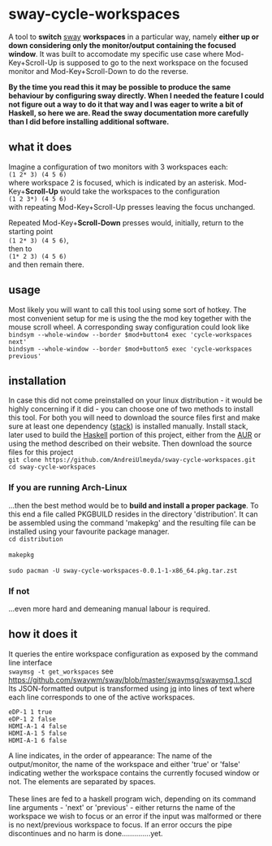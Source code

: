 # sway-cycle-workspaces
A tool to **switch** [sway](https://swaywm.org/) **workspaces** in a particular way, namely **either up or down considering only the monitor/output containing the focused window**.
It was built to accomodate my specific use case where Mod-Key+Scroll-Up is supposed to go to the next workspace on the focused monitor and Mod-Key+Scroll-Down to do the reverse.

**By the time you read this it may be possible to produce the same behaviour by configuring sway directly. When I needed the feature I could not figure out a way to do it that way and I was eager to write a bit of Haskell, so here we are. Read the sway documentation more carefully than I did before installing additional software.**

## what it does
Imagine a configuration of two monitors with 3 workspaces each:
<br/> `(1 2* 3) (4 5 6)`<br/>
where workspace 2 is focused, which is indicated by an asterisk.
Mod-Key+**Scroll-Up** would take the workspaces to the configuration
<br/>`(1 2 3*) (4 5 6)`<br/>
with repeating Mod-Key+Scroll-Up presses leaving the focus unchanged.

Repeated Mod-Key+**Scroll-Down** presses would, initially, return to the starting point
<br/>`(1 2* 3) (4 5 6)`,<br/>
then to
<br/>`(1* 2 3) (4 5 6)`<br/>
and then remain there.

## usage
Most likely you will want to call this tool using some sort of hotkey. The most convenient setup for
me is using the the mod key together with the mouse scroll wheel. A corresponding sway configuration could
look like
<br/> `bindsym --whole-window --border $mod+button4 exec 'cycle-workspaces next'`
<br/> `bindsym --whole-window --border $mod+button5 exec 'cycle-workspaces previous'`

## installation
In case this did not come preinstalled on your linux distribution - it would be highly concerning if it did - you can choose one of two methods to install this tool. For both you will need to download the source files first and make sure at least one dependency ([stack](https://docs.haskellstack.org/en/stable/README/)) is installed manually.
Install stack, later used to build the [Haskell](https://www.haskell.org/) portion of this project, either from the [AUR](https://wiki.archlinux.org/title/Arch_User_Repository) or using the method described on their website. Then download the source files for this project
<br/> `git clone https://github.com/AndreiUlmeyda/sway-cycle-workspaces.git`
<br/> `cd sway-cycle-workspaces`
### If you are running Arch-Linux
...then the best method would be to **build and install a proper package**. To this end a file called PKGBUILD resides in the directory 'distribution'. It can be assembled using the command 'makepkg' and the resulting file can be installed using your favourite package manager.
<br/> `cd distribution`<br/>
<br/> `makepkg`<br/>
<br/> `sudo pacman -U sway-cycle-workspaces-0.0.1-1-x86_64.pkg.tar.zst`<br/>
### **If not**
...even more hard and demeaning manual labour is required.

## how it does it
It queries the entire workspace configuration as exposed by the command line interface<br/>
`swaymsg -t get_workspaces` see https://github.com/swaywm/sway/blob/master/swaymsg/swaymsg.1.scd <br/>
Its JSON-formatted output is transformed using [jq](https://stedolan.github.io/jq/) into lines of text where each line corresponds to one of the active workspaces.
```
eDP-1 1 true
eDP-1 2 false
HDMI-A-1 4 false
HDMI-A-1 5 false
HDMI-A-1 6 false
```
A line indicates, in the order of appearance: The name of the output/monitor, the name of the workspace and either 'true' or 'false' indicating wether the workspace contains the currently focused window or not. The elements are separated by spaces.<br/><br/>
These lines are fed to a haskell program wich, depending on its command line arguments - 'next' or 'previous' - either returns the name of the workspace we wish to focus or an error if the input was malformed or there is no next/previous workspace to focus. If an error occurs the pipe discontinues and no harm is done..............yet.